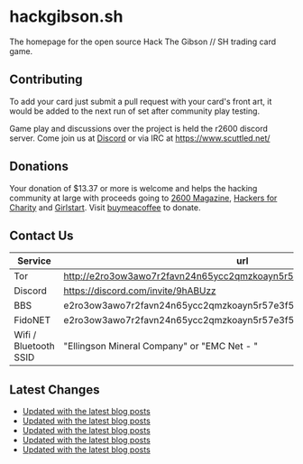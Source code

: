 # hackgibson.sh
The homepage for the open source Hack The Gibson // SH trading card game.


## Contributing

To add your card just submit a pull request with your card's front art, it would be added to the next run of set after community play testing.

Game play and discussions over the project is held the r2600 discord server. Come join us at [Discord](https://discord.com/invite/9hABUzz) or via IRC at https://www.scuttled.net/


## Donations

Your donation of $13.37 or more is welcome and helps the hacking community at large with proceeds going to [2600 Magazine](https://2600.com/), [Hackers for Charity](https://hackersforcharity.org) and [Girlstart](https://girlstart.org).  Visit [buymeacoffee](https://www.buymeacoffee.com/hackgibson.sh) to donate.


## Contact Us

Service | url
-|-
Tor | http://e2ro3ow3awo7r2favn24n65ycc2qmzkoayn5r57e3f56nvjwdcgg32ad.onion
Discord | https://discord.com/invite/9hABUzz
BBS | e2ro3ow3awo7r2favn24n65ycc2qmzkoayn5r57e3f56nvjwdcgg32ad.onion:23
FidoNET | e2ro3ow3awo7r2favn24n65ycc2qmzkoayn5r57e3f56nvjwdcgg32ad.onion:24554
Wifi / Bluetooth SSID | "Ellingson Mineral Company" or "EMC Net - <fidonet address>"

## Latest Changes
<!-- BLOG-POST-LIST:START -->
- [Updated with the latest blog posts](https://github.com/DFW2600/hackgibson.sh/commit/2b2cc52a49036448f888e3701e4afc12cdcd54f9)
- [Updated with the latest blog posts](https://github.com/DFW2600/hackgibson.sh/commit/35e7ff96417f9ec22023120c64b959181aa80b21)
- [Updated with the latest blog posts](https://github.com/DFW2600/hackgibson.sh/commit/8f8c412a11f4b46a42fbb3eceddb910f9dab6d6d)
- [Updated with the latest blog posts](https://github.com/DFW2600/hackgibson.sh/commit/ba3488972e6a117c785bb557b021cc9d49bbfd0a)
- [Updated with the latest blog posts](https://github.com/DFW2600/hackgibson.sh/commit/6e7b56d1d920a5e8edcd9a869417dc614d84bfc2)
<!-- BLOG-POST-LIST:END -->
